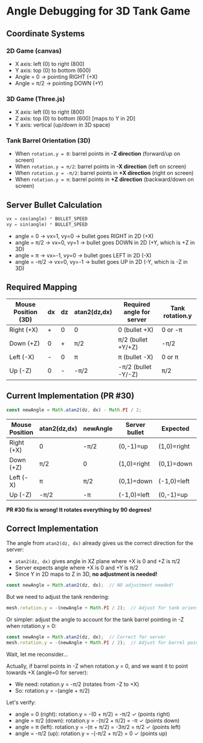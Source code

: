 # Angle Debugging for 3D Tank Game

## Coordinate Systems

### 2D Game (canvas)
- X axis: left (0) to right (800)
- Y axis: top (0) to bottom (600)
- Angle = 0 → pointing RIGHT (+X)
- Angle = π/2 → pointing DOWN (+Y)

### 3D Game (Three.js)
- X axis: left (0) to right (800)
- Z axis: top (0) to bottom (600) [maps to Y in 2D]
- Y axis: vertical (up/down in 3D space)

### Tank Barrel Orientation (3D)
- When `rotation.y = 0`: barrel points in **-Z direction** (forward/up on screen)
- When `rotation.y = π/2`: barrel points in **-X direction** (left on screen)
- When `rotation.y = -π/2`: barrel points in **+X direction** (right on screen)
- When `rotation.y = π`: barrel points in **+Z direction** (backward/down on screen)

## Server Bullet Calculation
```python
vx = cos(angle) * BULLET_SPEED
vy = sin(angle) * BULLET_SPEED
```
- angle = 0 → vx=1, vy=0 → bullet goes RIGHT in 2D (+X)
- angle = π/2 → vx=0, vy=1 → bullet goes DOWN in 2D (+Y, which is +Z in 3D)
- angle = π → vx=-1, vy=0 → bullet goes LEFT in 2D (-X)
- angle = -π/2 → vx=0, vy=-1 → bullet goes UP in 2D (-Y, which is -Z in 3D)

## Required Mapping

| Mouse Position (3D) | dx  | dz  | atan2(dz,dx) | Required angle for server | Tank rotation.y |
|---------------------|-----|-----|--------------|--------------------------|----------------|
| Right (+X)          | +   | 0   | 0            | 0 (bullet +X)            | 0 or -π        |
| Down (+Z)           | 0   | +   | π/2          | π/2 (bullet +Y/+Z)       | -π/2           |
| Left (-X)           | -   | 0   | π            | π (bullet -X)            | 0 or π         |
| Up (-Z)             | 0   | -   | -π/2         | -π/2 (bullet -Y/-Z)      | π/2            |

## Current Implementation (PR #30)
```javascript
const newAngle = Math.atan2(dz, dx) - Math.PI / 2;
```

| Mouse Position | atan2(dz,dx) | newAngle | Server bullet | Expected | Match? |
|----------------|--------------|----------|---------------|----------|--------|
| Right (+X)     | 0            | -π/2     | (0,-1)=up     | (1,0)=right | ❌ |
| Down (+Z)      | π/2          | 0        | (1,0)=right   | (0,1)=down  | ❌ |
| Left (-X)      | π            | π/2      | (0,1)=down    | (-1,0)=left | ❌ |
| Up (-Z)        | -π/2         | -π        | (-1,0)=left   | (0,-1)=up   | ❌ |

**PR #30 fix is wrong! It rotates everything by 90 degrees!**

## Correct Implementation
The angle from `atan2(dz, dx)` already gives us the correct direction for the server:
- `atan2(dz, dx)` gives angle in XZ plane where +X is 0 and +Z is π/2
- Server expects angle where +X is 0 and +Y is π/2
- Since Y in 2D maps to Z in 3D, **no adjustment is needed!**

```javascript
const newAngle = Math.atan2(dz, dx);  // NO adjustment needed!
```

But we need to adjust the tank rendering:
```javascript
mesh.rotation.y = -(newAngle + Math.PI / 2);  // Adjust for tank orientation
```

Or simpler: adjust the angle to account for the tank barrel pointing in -Z when rotation.y = 0:
```javascript
const newAngle = Math.atan2(dz, dx);  // Correct for server
mesh.rotation.y = -(newAngle + Math.PI / 2);  // Adjust for barrel pointing at -Z
```

Wait, let me reconsider...

Actually, if barrel points in -Z when rotation.y = 0, and we want it to point towards +X (angle=0 for server):
- We need: rotation.y = -π/2 (rotates from -Z to +X)
- So: rotation.y = -(angle + π/2)

Let's verify:
- angle = 0 (right): rotation.y = -(0 + π/2) = -π/2 ✓ (points right)
- angle = π/2 (down): rotation.y = -(π/2 + π/2) = -π ✓ (points down)
- angle = π (left): rotation.y = -(π + π/2) = -3π/2 = π/2 ✓ (points left)
- angle = -π/2 (up): rotation.y = -(-π/2 + π/2) = 0 ✓ (points up)
